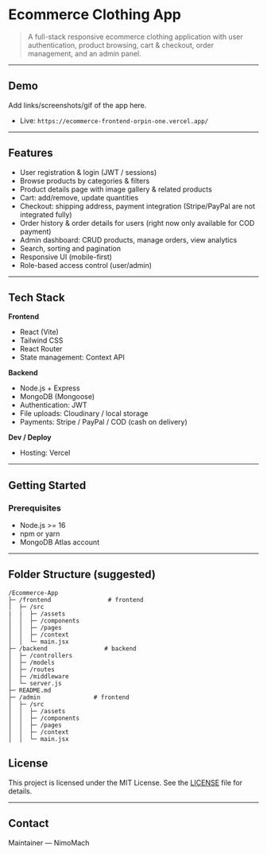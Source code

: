 # Ecommerce Clothing App


> A full-stack responsive ecommerce clothing application with user authentication, product browsing, cart & checkout, order management, and an admin panel.

---

## Demo

Add links/screenshots/gif of the app here.

* Live: `https://ecommerce-frontend-orpin-one.vercel.app/`

---

## Features

* User registration & login (JWT / sessions)
* Browse products by categories & filters
* Product details page with image gallery & related products
* Cart: add/remove, update quantities
* Checkout: shipping address, payment integration (Stripe/PayPal are not integrated fully)
* Order history & order details for users (right now only available for COD payment)
* Admin dashboard: CRUD products, manage orders, view analytics
* Search, sorting and pagination
* Responsive UI (mobile-first)
* Role-based access control (user/admin)

---

## Tech Stack

**Frontend**

* React (Vite)
* Tailwind CSS
* React Router
* State management: Context API

**Backend**

* Node.js + Express
* MongoDB (Mongoose)
* Authentication: JWT 
* File uploads: Cloudinary / local storage
* Payments: Stripe / PayPal / COD (cash on delivery)

**Dev / Deploy**

* Hosting: Vercel 

---

## Getting Started

### Prerequisites

* Node.js >= 16
* npm or yarn
* MongoDB Atlas account

---

## Folder Structure (suggested)

```
/Ecommerce-App
├─ /frontend                # frontend
│  ├─ /src
|  |  ├─ /assets
│  │  ├─ /components
│  │  ├─ /pages
│  │  ├─ /context
│  │  └─ main.jsx
├─ /backend                # backend
│  ├─ /controllers
│  ├─ /models
│  ├─ /routes
│  ├─ /middleware
│  └─ server.js
├─ README.md
├─ /admin               # frontend
│  ├─ /src
│  │  ├─ /assets
│  │  ├─ /components
│  │  ├─ /pages
│  │  ├─ /context
│  │  └─ main.jsx
```


## License

This project is licensed under the MIT License. See the [LICENSE](./LICENSE) file for details.

---

## Contact

Maintainer — NimoMach
